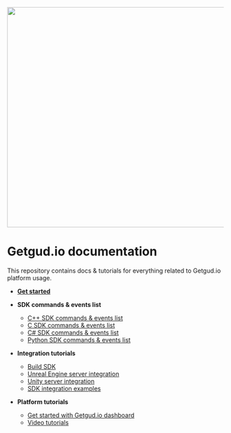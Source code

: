 <div align="center">
  <img style="width: 512px" src="https://getgud-public-content.s3.amazonaws.com/gg-cover.png">
</div>

# Getgud.io documentation

This repository contains docs & tutorials for everything related to Getgud.io platform usage.


- <b>[Get started](https://github.com/getgud-io/getgud-docs/blob/main/get-started.md)</b>
- <b>SDK commands & events list</b>
  * [C++ SDK commands & events list](https://github.com/getgud-io/getgud-docs/blob/main/sdk-commands.md)
  * [C SDK commands & events list](https://github.com/getgud-io/getgud-docs/blob/main/3-Extra/c-integration.md)
  * [C# SDK commands & events list](https://github.com/getgud-io/getgud-docs/blob/main/3-Extra/csharp-integration.md)
  * [Python SDK commands & events list](https://github.com/getgud-io/getgud-docs/blob/main/3-Extra/python-integration.md)

- <b>Integration tutorials</b>
  * [Build SDK](https://github.com/getgud-io/getgud-docs/blob/main/1-Integrations/cpp-build-instructions.md)
  * [Unreal Engine server integration](https://github.com/getgud-io/getgud-docs/blob/main/1-Integrations/Unreal%20Engine/unreal-engine-integration.md)
  * [Unity server integration](https://github.com/getgud-io/getgud-docs/blob/main/1-Integrations/Unity/unity-integration.md)
  * [SDK integration examples](https://github.com/getgud-io/cpp-getgud-sdk-dev/tree/main/examples)
    
- <b>Platform tutorials</b>
  * [Get started with Getgud.io dashboard](https://github.com/getgud-io/getgud-docs/blob/main/2-Platform/get-started-with-dashboard.md)
  * [Video tutorials](https://www.youtube.com/playlist?list=PLMIGIFMfKUAv4AQHvnv4PzSvmd9dsYk0p)

